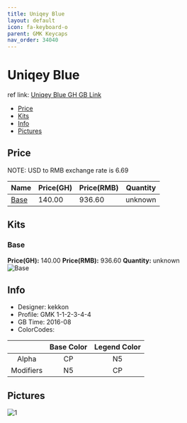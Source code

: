 ```yaml
---
title: Uniqey Blue
layout: default
icon: fa-keyboard-o
parent: GMK Keycaps
nav_order: 34040
---
```


# Uniqey Blue

ref link: [Uniqey Blue GH GB Link](https://geekhack.org/index.php?topic=84142.0)

* [Price](#price)
* [Kits](#kits)
* [Info](#info)
* [Pictures](#pictures)


## Price  
NOTE: USD to RMB exchange rate is 6.69

| Name          | Price(GH)    |  Price(RMB) | Quantity |
| ------------- | ------------ |  ---------- | -------- |
|[Base](#base)|140.00|936.60|unknown|


## Kits
### Base
**Price(GH):** 140.00    **Price(RMB):** 936.60    **Quantity:** unknown  
<img src="{{ 'assets/images/gmk-keycaps/uniqeyblue/kits_pics/base.jpg' | relative_url }}" alt="Base" class="image featured">


## Info
* Designer: kekkon
* Profile: GMK 1-1-2-3-4-4
* GB Time: 2016-08
* ColorCodes:  

| |Base Color     | Legend Color
| :-------------: | :-------------: | :------------:
|Alpha|CP|N5
|Modifiers|N5|CP


## Pictures
<img src="{{ 'assets/images/gmk-keycaps/uniqeyblue/rendering_pics/1.jpg' | relative_url }}" alt="1" class="image featured">
